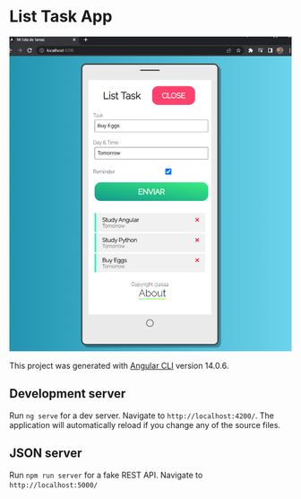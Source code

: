 # List Task App

![](https://github.com/willybc/AngularProyects/blob/master/TaskList/src/assets/screenshot.png?raw=true)

This project was generated with [Angular CLI](https://github.com/angular/angular-cli) version 14.0.6.

## Development server

Run `ng serve` for a dev server. Navigate to `http://localhost:4200/`. The application will automatically reload if you change any of the source files.

## JSON server
Run `npm run server` for a fake REST API. Navigate to `http://localhost:5000/`
